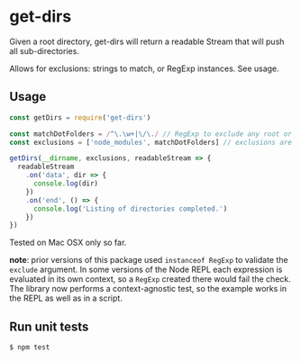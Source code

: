 # get-dirs
Given a root directory, get-dirs will return a readable Stream that will push
all sub-directories.

Allows for exclusions: strings to match, or RegExp instances. See usage.

## Usage

```javascript
const getDirs = require('get-dirs')

const matchDotFolders = /^\.\w+|\/\./ // RegExp to exclude any root or nested .dotFolders/
const exclusions = ['node_modules', matchDotFolders] // exclusions are optional

getDirs(__dirname, exclusions, readableStream => {
  readableStream
    .on('data', dir => {
      console.log(dir)
    })
    .on('end', () => {
      console.log('Listing of directories completed.')
    })
})
```

Tested on Mac OSX only so far.

**note**: prior versions of this package used `instanceof RegExp` to validate the
`exclude` argument. In some versions of the Node REPL each expression is
evaluated in its own context, so a `RegExp` created there would fail the check.
The library now performs a context-agnostic test, so the example works in the
REPL as well as in a script.

## Run unit tests
```sh
$ npm test
```
